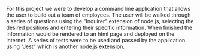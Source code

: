 For this project we were to develop a command line application that allows the user to build out a team of employees. The user will be walked through a series of questions using the "Inquirer" extension of node.js, selecting the desired positions and entering their specific information. When finished the information would be rendered to an html page and deployed on the internet. A series of tests were to be used and passed by the application using "Jest" which is another node.js extension.